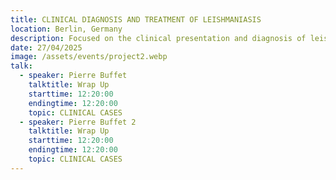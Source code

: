 ```yaml
---
title: CLINICAL DIAGNOSIS AND TREATMENT OF LEISHMANIASIS
location: Berlin, Germany
description: Focused on the clinical presentation and diagnosis of leishmaniasis, this seminar will cover modern diagnostic techniques and the latest advances in treatment options, including drug therapies and challenges in managing drug resistance.
date: 27/04/2025
image: /assets/events/project2.webp
talk:
  - speaker: Pierre Buffet
    talktitle: Wrap Up
    starttime: 12:20:00
    endingtime: 12:20:00
    topic: CLINICAL CASES
  - speaker: Pierre Buffet 2
    talktitle: Wrap Up
    starttime: 12:20:00
    endingtime: 12:20:00
    topic: CLINICAL CASES
---
```


